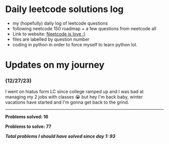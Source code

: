 # Daily leetcode solutions log
- my (hopefully) daily log of leetcode questions
- following neetcode 150 roadmap + a few questions from neetcode all
- Link to website: [Neetcode is love :)](https://neetcode.io/roadmap)
- files are labelled by question number
- coding in python in order to force myself to learn python lol.

# Updates on my journey

### (12/27/23)
I went on hiatus form LC since college ramped up and I was bad at managing my 2 jobs with classes :sob: but hey I'm back baby, winter vacations have started and I'm gonna get back to the grind.

---
**Problems solved: 16**

**Problems to solve: 77**

_**Total problems I should have solved since day 1: 93**_
